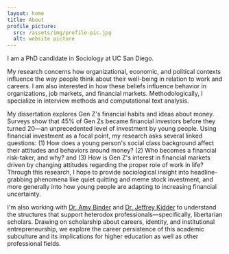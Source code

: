 ```yaml
---
layout: home
title: About
profile_picture:
  src: /assets/img/profile-pic.jpg
  alt: website picture
---
```


I am a PhD candidate in Sociology at UC San Diego. 

My research concerns how organizational, economic, and political contexts influence the way people think about their well-being in relation to work and careers. I am also interested in how these beliefs influence behavior in organizations, job markets, and financial markets. Methodologically, I specialize in interview methods and computational text analysis.

My dissertation explores Gen Z's financial habits and ideas about money. Surveys show that 45% of Gen Zs became financial investors before they turned 20—an unprecedented level of investment by young people. Using financial investment as a focal point, my research asks several linked questions: (1) How does a young person's social class background affect their attitudes and behaviors around money? (2) Who becomes a financial risk-taker, and why? and (3) How is Gen Z's interest in financial markets driven by changing attitudes regarding the proper role of work in life? Through this research, I hope to provide sociological insight into headline-grabbing phenomena like quiet quitting and meme stock investment, and more generally into how young people are adapting to increasing financial uncertainty.

I'm also working with [Dr. Amy Binder](https://snfagora.jhu.edu/person/amy-binder/) and [Dr. Jeffrey Kidder](https://www.niu.edu/jkidder) to understand the structures that support heterodox professionals—specifically, libertarian scholars. Drawing on scholarship about careers, identity, and institutional entrepreneurship, we explore the career persistence of this academic subculture and its implications for higher education as well as other professional fields. 
